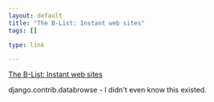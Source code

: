 ```yaml
--- 
layout: default
title: "The B-List: Instant web sites"
tags: []

type: link

---
```

<a href="http://www.b-list.org/weblog/2007/nov/13/instant-sites/">The B-List: Instant web sites</a>

django.contrib.databrowse - I didn't even know this existed.
